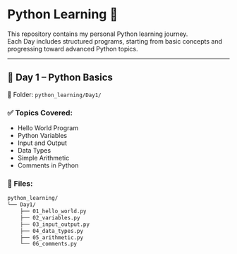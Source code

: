 # Python Learning 🚀

This repository contains my personal Python learning journey.  
Each Day includes structured programs, starting from basic concepts and progressing toward advanced Python topics.

---

## 📅 Day 1 – Python Basics

📁 Folder: `python_learning/Day1/`

### ✅ Topics Covered:
- Hello World Program
- Python Variables
- Input and Output
- Data Types
- Simple Arithmetic
- Comments in Python

### 📂 Files:
```bash
python_learning/
└── Day1/
    ├── 01_hello_world.py
    ├── 02_variables.py
    ├── 03_input_output.py
    ├── 04_data_types.py
    ├── 05_arithmetic.py
    └── 06_comments.py

